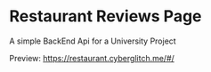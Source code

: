 # Restaurant Reviews Page


A simple BackEnd Api for a University Project

Preview: https://restaurant.cyberglitch.me/#/
